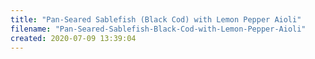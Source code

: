 ```yaml
---
title: "Pan-Seared Sablefish (Black Cod) with Lemon Pepper Aioli"
filename: "Pan-Seared-Sablefish-Black-Cod-with-Lemon-Pepper-Aioli"
created: 2020-07-09 13:39:04
---
```

